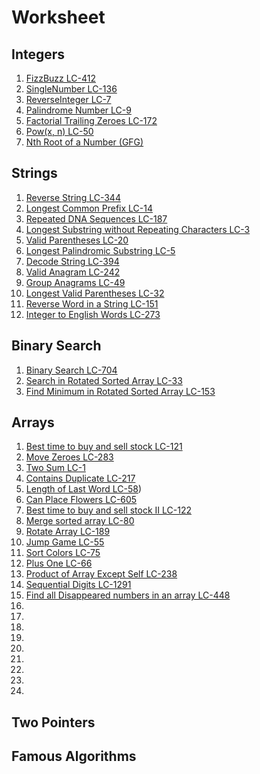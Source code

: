# Worksheet

## Integers

1. [FizzBuzz LC-412](https://leetcode.com/problems/fizz-buzz/)
2. [SingleNumber LC-136](https://leetcode.com/problems/single-number/)
3. [ReverseInteger LC-7](https://leetcode.com/problems/reverse-integer/)
4. [Palindrome Number LC-9](https://leetcode.com/problems/palindrome-number)
5. [Factorial Trailing Zeroes LC-172](https://leetcode.com/problems/factorial-trailing-zeroes)
6. [Pow(x, n) LC-50](https://leetcode.com/problems/powx-n)
7. [Nth Root of a Number (GFG)](https://practice.geeksforgeeks.org/problems/find-nth-root-of-m5843/1)

## Strings

1. [Reverse String LC-344](https://leetcode.com/problems/reverse-string)
2. [Longest Common Prefix LC-14](https://leetcode.com/problems/longest-common-prefix)
3. [Repeated DNA Sequences LC-187](https://leetcode.com/problems/repeated-dna-sequences)
4. [Longest Substring without Repeating Characters LC-3](https://leetcode.com/problems/longest-substring-without-repeating-characters)
5. [Valid Parentheses LC-20](https://leetcode.com/problems/valid-parentheses)
6. [Longest Palindromic Substring LC-5](https://leetcode.com/problems/longest-palindromic-substring)
7. [Decode String LC-394](https://leetcode.com/problems/decode-string)
8. [Valid Anagram LC-242](https://leetcode.com/problems/valid-anagram)
9. [Group Anagrams LC-49](https://leetcode.com/problems/group-anagrams)
10. [Longest Valid Parentheses LC-32](https://leetcode.com/problems/longest-valid-parentheses/)
11. [Reverse Word in a String LC-151](https://leetcode.com/problems/reverse-words-in-a-string/)
12. [Integer to English Words LC-273](https://leetcode.com/problems/integer-to-english-words)

## Binary Search

1. [Binary Search LC-704](https://leetcode.com/problems/binary-search)
2. [Search in Rotated Sorted Array LC-33](https://leetcode.com/problems/search-in-rotated-sorted-array)
3. [Find Minimum in Rotated Sorted Array LC-153](https://leetcode.com/problems/find-minimum-in-rotated-sorted-array)

## Arrays

1. [Best time to buy and sell stock LC-121](https://leetcode.com/problems/best-time-to-buy-and-sell-stock)
2. [Move Zeroes LC-283](https://leetcode.com/problems/move-zeroes)
3. [Two Sum LC-1](https://leetcode.com/problems/two-sum)
4. [Contains Duplicate LC-217](https://leetcode.com/problems/contains-duplicate)
5. [Length of Last Word LC-58](https://leetcode.com/problems/length-of-last-word))
6. [Can Place Flowers LC-605](https://leetcode.com/problems/can-place-flowers)
7. [Best time to buy and sell stock II LC-122](https://leetcode.com/problems/best-time-to-buy-and-sell-stock-ii)
8. [Merge sorted array LC-80](https://leetcode.com/problems/remove-duplicates-from-sorted-array-ii)
9. [Rotate Array LC-189](https://leetcode.com/problems/rotate-array)
10. [Jump Game LC-55](https://leetcode.com/problems/jump-game)
11. [Sort Colors LC-75](https://leetcode.com/problems/sort-colors)
12. [Plus One LC-66](https://leetcode.com/problems/plus-one)
13. [Product of Array Except Self LC-238](https://leetcode.com/problems/product-of-array-except-self)
14. [Sequential Digits LC-1291](https://leetcode.com/problems/sequential-digits)
15. [Find all Disappeared numbers in an array LC-448](https://leetcode.com/problems/find-all-numbers-disappeared-in-an-array)
16. []()
17. []()
18. []()
19. []()
20. []()
21. []()
22. []()
23. []()
24. []()

## Two Pointers

## Famous Algorithms
